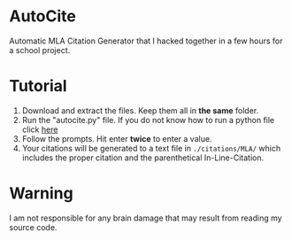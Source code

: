 # AutoCite
Automatic MLA Citation Generator that I hacked together in a few hours for a school project. 

# Tutorial
1. Download and extract the files. Keep them all in **the same** folder. 
2. Run the "autocite.py" file. If you do not know how to run a python file click [here](https://docs.python.org/3/faq/windows.html#how-do-i-run-a-python-program-under-windows)
3. Follow the prompts. Hit enter **twice** to enter a value.
4. Your citations will be generated to a text file in `./citations/MLA/` which includes the proper citation and the parenthetical In-Line-Citation.   

# Warning
I am not responsible for any brain damage that may result from reading my source code. 
